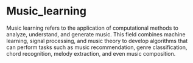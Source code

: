 # Music_learning
Music learning refers to the application of computational methods to analyze, understand, and generate music. This field combines machine learning, signal processing, and music theory to develop algorithms that can perform tasks such as music recommendation, genre classification, chord recognition, melody extraction, and even music composition. 
